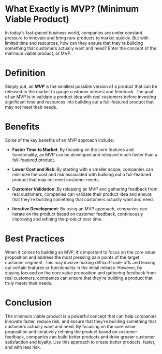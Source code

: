 # What Exactly is MVP? (Minimum Viable Product)
In today's fast-paced business world, companies are under constant pressure to innovate and bring new products to market quickly. But with limited time and resources, how can they ensure that they're building something that customers actually want and need? Enter the concept of the minimum viable product, or MVP.

# Definition
Simply put, an ***MVP*** is the smallest possible version of a product that can be released to the market to gauge customer interest and feedback. The goal of an MVP is to validate a product idea with real customers before investing significant time and resources into building out a full-featured product that may not meet their needs.

# Benefits
Some of the key benefits of an MVP approach include:

- **Faster Time to Market**: By focusing on the core features and functionality, an MVP can be developed and released much faster than a full-featured product.

- **Lower Cost and Risk**: By starting with a smaller scope, companies can minimize the cost and risk associated with building out a full-featured product that may not meet customer needs.

- **Customer Validation**: By releasing an MVP and gathering feedback from real customers, companies can validate their product idea and ensure that they're building something that customers actually want and need.

- **Iterative Development**: By using an MVP approach, companies can iterate on the product based on customer feedback, continuously improving and refining the product over time.

# Best Practices
When it comes to building an MVP, it's important to focus on the core value proposition and address the most pressing pain points of the target customer segment. This may involve making difficult trade-offs and leaving out certain features or functionality in the initial release. However, by staying focused on the core value proposition and gathering feedback from real customers, companies can ensure that they're building a product that truly meets their needs.

# Conclusion
The minimum viable product is a powerful concept that can help companies innovate faster, reduce risk, and ensure that they're building something that customers actually want and need. By focusing on the core value proposition and iteratively refining the product based on customer feedback, companies can build better products and drive greater customer satisfaction and loyalty. Use this approach to create better products, faster, and with less risk.